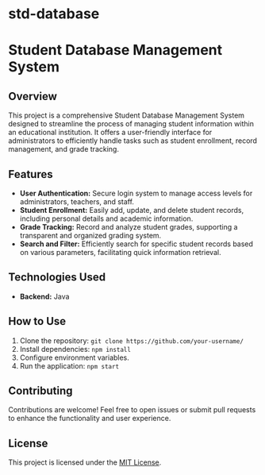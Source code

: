 # std-database
# Student Database Management System

## Overview

This project is a comprehensive Student Database Management System designed to streamline the process of managing student information within an educational institution. It offers a user-friendly interface for administrators to efficiently handle tasks such as student enrollment, record management, and grade tracking.

## Features

- **User Authentication:** Secure login system to manage access levels for administrators, teachers, and staff.
- **Student Enrollment:** Easily add, update, and delete student records, including personal details and academic information.
- **Grade Tracking:** Record and analyze student grades, supporting a transparent and organized grading system.
- **Search and Filter:** Efficiently search for specific student records based on various parameters, facilitating quick information retrieval.

## Technologies Used

- **Backend:** Java


## How to Use

1. Clone the repository: `git clone https://github.com/your-username/`
2. Install dependencies: `npm install`
3. Configure environment variables.
4. Run the application: `npm start`

## Contributing

Contributions are welcome! Feel free to open issues or submit pull requests to enhance the functionality and user experience.

## License

This project is licensed under the [MIT License](LICENSE).
